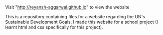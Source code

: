 Visit "http://reyansh-aggarwal.github.io" to view the website

This is a repository containing files for a website regarding the UN's Sustainable Development Goals.
I made this website for a school project (I learnt html and css specifically for this project).
